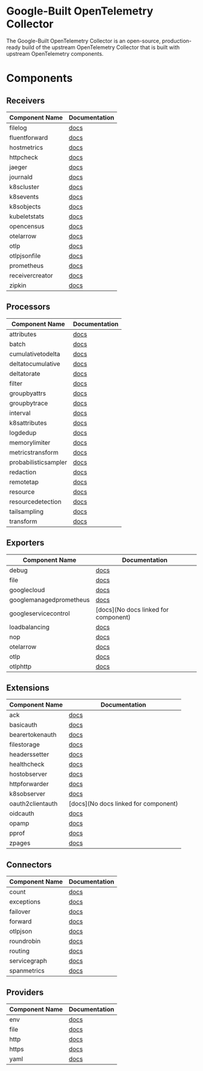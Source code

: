 # Google-Built OpenTelemetry Collector

The Google-Built OpenTelemetry Collector is an open-source, production-ready build of the upstream OpenTelemetry Collector that is built with upstream OpenTelemetry components.

# Components

## Receivers

| Component Name | Documentation |
| -------------- | ------------- |
| filelog | [docs](https://www.github.com/open-telemetry/opentelemetry-collector-contrib/tree/main/receiver/filelogreceiver/README.md) |
| fluentforward | [docs](https://www.github.com/open-telemetry/opentelemetry-collector-contrib/tree/main/receiver/fluentforwardreceiver/README.md) |
| hostmetrics | [docs](https://www.github.com/open-telemetry/opentelemetry-collector-contrib/tree/main/receiver/hostmetricsreceiver/README.md) |
| httpcheck | [docs](https://www.github.com/open-telemetry/opentelemetry-collector-contrib/tree/main/receiver/httpcheckreceiver/README.md) |
| jaeger | [docs](https://www.github.com/open-telemetry/opentelemetry-collector-contrib/tree/main/receiver/jaegerreceiver/README.md) |
| journald | [docs](https://www.github.com/open-telemetry/opentelemetry-collector-contrib/tree/main/receiver/journaldreceiver/README.md) |
| k8scluster | [docs](https://www.github.com/open-telemetry/opentelemetry-collector-contrib/tree/main/receiver/k8sclusterreceiver/README.md) |
| k8sevents | [docs](https://www.github.com/open-telemetry/opentelemetry-collector-contrib/tree/main/receiver/k8seventsreceiver/README.md) |
| k8sobjects | [docs](https://www.github.com/open-telemetry/opentelemetry-collector-contrib/tree/main/receiver/k8sobjectsreceiver/README.md) |
| kubeletstats | [docs](https://www.github.com/open-telemetry/opentelemetry-collector-contrib/tree/main/receiver/kubeletstatsreceiver/README.md) |
| opencensus | [docs](https://www.github.com/open-telemetry/opentelemetry-collector-contrib/tree/main/receiver/opencensusreceiver/README.md) |
| otelarrow | [docs](https://www.github.com/open-telemetry/opentelemetry-collector-contrib/tree/main/receiver/otelarrowreceiver/README.md) |
| otlp | [docs](https://www.github.com/open-telemetry/opentelemetry-collector/tree/main/receiver/otlpreceiver/README.md) |
| otlpjsonfile | [docs](https://www.github.com/open-telemetry/opentelemetry-collector-contrib/tree/main/receiver/otlpjsonfilereceiver/README.md) |
| prometheus | [docs](https://www.github.com/open-telemetry/opentelemetry-collector-contrib/tree/main/receiver/prometheusreceiver/README.md) |
| receivercreator | [docs](https://www.github.com/open-telemetry/opentelemetry-collector-contrib/tree/main/receiver/receivercreator/README.md) |
| zipkin | [docs](https://www.github.com/open-telemetry/opentelemetry-collector-contrib/tree/main/receiver/zipkinreceiver/README.md) |


## Processors

| Component Name | Documentation |
| -------------- | ------------- |
| attributes | [docs](https://www.github.com/open-telemetry/opentelemetry-collector-contrib/tree/main/processor/attributesprocessor/README.md) |
| batch | [docs](https://www.github.com/open-telemetry/opentelemetry-collector/tree/main/processor/batchprocessor/README.md) |
| cumulativetodelta | [docs](https://www.github.com/open-telemetry/opentelemetry-collector-contrib/tree/main/processor/cumulativetodeltaprocessor/README.md) |
| deltatocumulative | [docs](https://www.github.com/open-telemetry/opentelemetry-collector-contrib/tree/main/processor/deltatocumulativeprocessor/README.md) |
| deltatorate | [docs](https://www.github.com/open-telemetry/opentelemetry-collector-contrib/tree/main/processor/deltatorateprocessor/README.md) |
| filter | [docs](https://www.github.com/open-telemetry/opentelemetry-collector-contrib/tree/main/processor/filterprocessor/README.md) |
| groupbyattrs | [docs](https://www.github.com/open-telemetry/opentelemetry-collector-contrib/tree/main/processor/groupbyattrsprocessor/README.md) |
| groupbytrace | [docs](https://www.github.com/open-telemetry/opentelemetry-collector-contrib/tree/main/processor/groupbytraceprocessor/README.md) |
| interval | [docs](https://www.github.com/open-telemetry/opentelemetry-collector-contrib/tree/main/processor/intervalprocessor/README.md) |
| k8sattributes | [docs](https://www.github.com/open-telemetry/opentelemetry-collector-contrib/tree/main/processor/k8sattributesprocessor/README.md) |
| logdedup | [docs](https://www.github.com/open-telemetry/opentelemetry-collector-contrib/tree/main/processor/logdedupprocessor/README.md) |
| memorylimiter | [docs](https://www.github.com/open-telemetry/opentelemetry-collector/tree/main/processor/memorylimiterprocessor/README.md) |
| metricstransform | [docs](https://www.github.com/open-telemetry/opentelemetry-collector-contrib/tree/main/processor/metricstransformprocessor/README.md) |
| probabilisticsampler | [docs](https://www.github.com/open-telemetry/opentelemetry-collector-contrib/tree/main/processor/probabilisticsamplerprocessor/README.md) |
| redaction | [docs](https://www.github.com/open-telemetry/opentelemetry-collector-contrib/tree/main/processor/redactionprocessor/README.md) |
| remotetap | [docs](https://www.github.com/open-telemetry/opentelemetry-collector-contrib/tree/main/processor/remotetapprocessor/README.md) |
| resource | [docs](https://www.github.com/open-telemetry/opentelemetry-collector-contrib/tree/main/processor/resourceprocessor/README.md) |
| resourcedetection | [docs](https://www.github.com/open-telemetry/opentelemetry-collector-contrib/tree/main/processor/resourcedetectionprocessor/README.md) |
| tailsampling | [docs](https://www.github.com/open-telemetry/opentelemetry-collector-contrib/tree/main/processor/tailsamplingprocessor/README.md) |
| transform | [docs](https://www.github.com/open-telemetry/opentelemetry-collector-contrib/tree/main/processor/transformprocessor/README.md) |


## Exporters

| Component Name | Documentation |
| -------------- | ------------- |
| debug | [docs](https://www.github.com/open-telemetry/opentelemetry-collector/tree/main/exporter/debugexporter/README.md) |
| file | [docs](https://www.github.com/open-telemetry/opentelemetry-collector-contrib/tree/main/exporter/fileexporter/README.md) |
| googlecloud | [docs](https://www.github.com/open-telemetry/opentelemetry-collector-contrib/tree/main/exporter/googlecloudexporter/README.md) |
| googlemanagedprometheus | [docs](https://www.github.com/open-telemetry/opentelemetry-collector-contrib/tree/main/exporter/googlemanagedprometheusexporter/README.md) |
| googleservicecontrol | [docs](No docs linked for component) |
| loadbalancing | [docs](https://www.github.com/open-telemetry/opentelemetry-collector-contrib/tree/main/exporter/loadbalancingexporter/README.md) |
| nop | [docs](https://www.github.com/open-telemetry/opentelemetry-collector/tree/main/exporter/nopexporter/README.md) |
| otelarrow | [docs](https://www.github.com/open-telemetry/opentelemetry-collector-contrib/tree/main/exporter/otelarrowexporter/README.md) |
| otlp | [docs](https://www.github.com/open-telemetry/opentelemetry-collector/tree/main/exporter/otlpexporter/README.md) |
| otlphttp | [docs](https://www.github.com/open-telemetry/opentelemetry-collector/tree/main/exporter/otlphttpexporter/README.md) |


## Extensions

| Component Name | Documentation |
| -------------- | ------------- |
| ack | [docs](https://www.github.com/open-telemetry/opentelemetry-collector-contrib/tree/main/extension/ackextension/README.md) |
| basicauth | [docs](https://www.github.com/open-telemetry/opentelemetry-collector-contrib/tree/main/extension/basicauthextension/README.md) |
| bearertokenauth | [docs](https://www.github.com/open-telemetry/opentelemetry-collector-contrib/tree/main/extension/bearertokenauthextension/README.md) |
| filestorage | [docs](https://www.github.com/open-telemetry/opentelemetry-collector-contrib/tree/main/extension/storage/README.md) |
| headerssetter | [docs](https://www.github.com/open-telemetry/opentelemetry-collector-contrib/tree/main/extension/headerssetterextension/README.md) |
| healthcheck | [docs](https://www.github.com/open-telemetry/opentelemetry-collector-contrib/tree/main/extension/healthcheckextension/README.md) |
| hostobserver | [docs](https://www.github.com/open-telemetry/opentelemetry-collector-contrib/tree/main/extension/observer/README.md) |
| httpforwarder | [docs](https://www.github.com/open-telemetry/opentelemetry-collector-contrib/tree/main/extension/httpforwarderextension/README.md) |
| k8sobserver | [docs](https://www.github.com/open-telemetry/opentelemetry-collector-contrib/tree/main/extension/observer/README.md) |
| oauth2clientauth | [docs](No docs linked for component) |
| oidcauth | [docs](https://www.github.com/open-telemetry/opentelemetry-collector-contrib/tree/main/extension/oidcauthextension/README.md) |
| opamp | [docs](https://www.github.com/open-telemetry/opentelemetry-collector-contrib/tree/main/extension/opampextension/README.md) |
| pprof | [docs](https://www.github.com/open-telemetry/opentelemetry-collector-contrib/tree/main/extension/pprofextension/README.md) |
| zpages | [docs](https://www.github.com/open-telemetry/opentelemetry-collector/tree/main/extension/zpagesextension/README.md) |


## Connectors

| Component Name | Documentation |
| -------------- | ------------- |
| count | [docs](https://www.github.com/open-telemetry/opentelemetry-collector-contrib/tree/main/connector/countconnector/README.md) |
| exceptions | [docs](https://www.github.com/open-telemetry/opentelemetry-collector-contrib/tree/main/connector/exceptionsconnector/README.md) |
| failover | [docs](https://www.github.com/open-telemetry/opentelemetry-collector-contrib/tree/main/connector/failoverconnector/README.md) |
| forward | [docs](https://www.github.com/open-telemetry/opentelemetry-collector/tree/main/connector/forwardconnector/README.md) |
| otlpjson | [docs](https://www.github.com/open-telemetry/opentelemetry-collector-contrib/tree/main/connector/otlpjsonconnector/README.md) |
| roundrobin | [docs](https://www.github.com/open-telemetry/opentelemetry-collector-contrib/tree/main/connector/roundrobinconnector/README.md) |
| routing | [docs](https://www.github.com/open-telemetry/opentelemetry-collector-contrib/tree/main/connector/routingconnector/README.md) |
| servicegraph | [docs](https://www.github.com/open-telemetry/opentelemetry-collector-contrib/tree/main/connector/servicegraphconnector/README.md) |
| spanmetrics | [docs](https://www.github.com/open-telemetry/opentelemetry-collector-contrib/tree/main/connector/spanmetricsconnector/README.md) |


## Providers

| Component Name | Documentation |
| -------------- | ------------- |
| env | [docs](https://www.github.com/open-telemetry/opentelemetry-collector/tree/main/confmap/provider/envprovider) |
| file | [docs](https://www.github.com/open-telemetry/opentelemetry-collector/tree/main/confmap/provider/fileprovider) |
| http | [docs](https://www.github.com/open-telemetry/opentelemetry-collector/tree/main/confmap/provider/httpprovider) |
| https | [docs](https://www.github.com/open-telemetry/opentelemetry-collector/tree/main/confmap/provider/httpsprovider) |
| yaml | [docs](https://www.github.com/open-telemetry/opentelemetry-collector/tree/main/confmap/provider/yamlprovider) |
